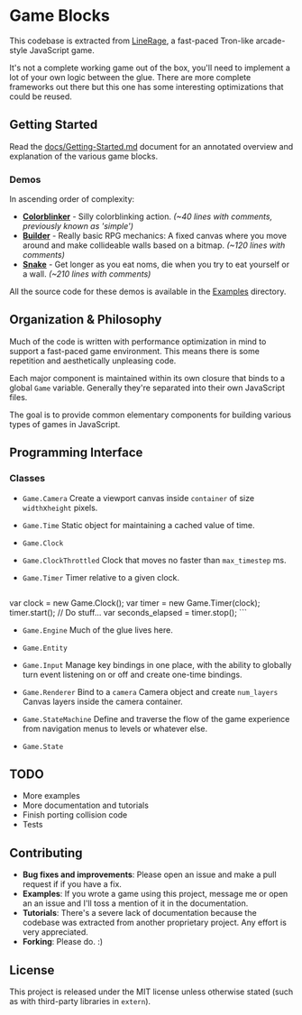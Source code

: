 # Game Blocks

This codebase is extracted from [LineRage](https://chrome.google.com/webstore/detail/oplmlhhgdcliikihbehklkagmeophnlh), a fast-paced Tron-like arcade-style JavaScript game.

It's not a complete working game out of the box, you'll need to implement a lot
of your own logic between the glue. There are more complete frameworks out there
but this one has some interesting optimizations that could be reused.


## Getting Started

Read the [docs/Getting-Started.md](https://github.com/shazow/gameblocks.js/tree/master/docs/Getting-Started.md) document for an annotated overview and explanation of the various game blocks.

### Demos

In ascending order of complexity:

* **[Colorblinker](http://shazow.github.com/gameblocks.js/examples/colorblinker)** -
  Silly colorblinking action.
  *(~40 lines with comments, previously known as 'simple')*
* **[Builder](http://shazow.github.com/gameblocks.js/examples/builder)** -
  Really basic RPG mechanics: A fixed canvas where you move around and make collideable walls based on a bitmap.
  *(~120 lines with comments)*
* **[Snake](http://shazow.github.com/gameblocks.js/examples/snake)** -
  Get longer as you eat noms, die when you try to eat yourself or a wall.
  *(~210 lines with comments)*

All the source code for these demos is available in the [Examples](https://github.com/shazow/gameblocks.js/tree/master/examples) directory.


## Organization & Philosophy

Much of the code is written with performance optimization in mind to support a
fast-paced game environment. This means there is some repetition and aesthetically
unpleasing code.

Each major component is maintained within its own closure that binds to a
global ``Game`` variable. Generally they're separated into their
own JavaScript files.

The goal is to provide common elementary components for building various types of
games in JavaScript.


## Programming Interface

### Classes

* ``Game.Camera``
    Create a viewport canvas inside ``container`` of size ``width``x``height``
    pixels.

* ``Game.Time``
    Static object for maintaining a cached value of time.
* ``Game.Clock``
* ``Game.ClockThrottled``
    Clock that moves no faster than ``max_timestep`` ms.
* ``Game.Timer``
    Timer relative to a given clock.

    ```javascript
var clock = new Game.Clock();
var timer = new Game.Timer(clock);
timer.start();
// Do stuff...
var seconds_elapsed = timer.stop();
    ```

* ``Game.Engine``
    Much of the glue lives here.

* ``Game.Entity``
* ``Game.Input``
    Manage key bindings in one place, with the ability to globally turn event
    listening on or off and create one-time bindings.

* ``Game.Renderer``
    Bind to a ``camera`` Camera object and create ``num_layers`` Canvas layers
    inside the camera container.

* ``Game.StateMachine``
    Define and traverse the flow of the game experience from navigation menus
    to levels or whatever else.

* ``Game.State``

## TODO

* More examples
* More documentation and tutorials
* Finish porting collision code
* Tests

## Contributing

* **Bug fixes and improvements**: Please open an issue and make a pull request if
  if you have a fix.
* **Examples**: If you wrote a game using this project, message me or open an
  an issue and I'll toss a mention of it in the documentation.
* **Tutorials**: There's a severe lack of documentation because the codebase was
  extracted from another proprietary project. Any effort is very appreciated.
* **Forking**: Please do. :)

## License

This project is released under the MIT license unless otherwise stated (such as
with third-party libraries in ``extern``).
